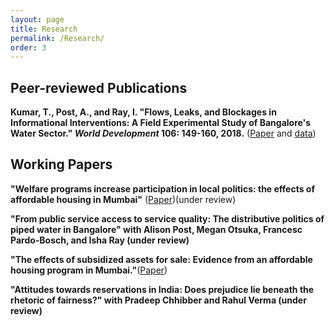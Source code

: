 ```yaml
---
layout: page
title: Research
permalink: /Research/
order: 3
---
```


## Peer-reviewed Publications
 
**Kumar, T., Post, A., and Ray, I. "Flows, Leaks, and Blockages in Informational Interventions: A Field Experimental Study of Bangalore's Water Sector." *World Development* 106: 149-160, 2018.** ([Paper](https://docs.google.com/viewer?a=v&pid=sites&srcid=ZGVmYXVsdGRvbWFpbnxhbGlzb25lcG9zdHxneDo2MjRlMWRiZDNlYzJlNWRl) and [data](https://dataverse.harvard.edu/dataset.xhtml?persistentId=doi:10.7910/DVN/ZMYDWN))
 

## Working Papers

**"Welfare programs increase participation in local politics: the effects of affordable housing in Mumbai"** ([Paper](https://www.dropbox.com/s/o2q7b4m4ybn9907/March%2025.pdf?dl=0))(under review)

**"From public service access to service quality: The distributive politics of piped water in Bangalore" with Alison Post, Megan Otsuka, Francesc Pardo-Bosch, and Isha Ray (under review)**

**"The effects of subsidized assets for sale: Evidence from an affordable housing program in Mumbai."**([Paper](https://www.dropbox.com/s/j6g72fgsftnt2nk/Draft%203.pdf?dl=0))


**"Attitudes towards reservations in India: Does prejudice lie beneath the rhetoric of fairness?" with Pradeep Chhibber and Rahul Verma (under review)**

